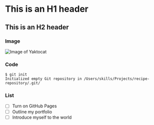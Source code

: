 # This is an H1 header
## This is an H2 header

### Image
![Image of Yaktocat](https://octodex.github.com/images/yaktocat.png)


### Code
```
$ git init
Initialized empty Git repository in /Users/skills/Projects/recipe-repository/.git/
```

### List

- [ ] Turn on GitHub Pages
- [ ] Outline my portfolio
- [ ] Introduce myself to the world
